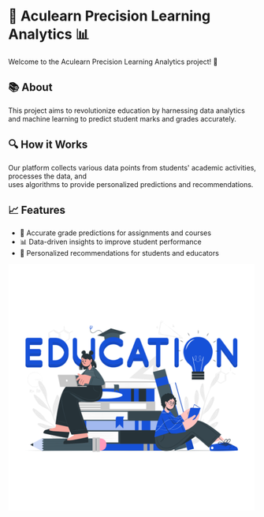 <!DOCTYPE html>
<html>
<body>
    <h1>📘 Aculearn Precision Learning Analytics 📊</h1>
    <p>Welcome to the Aculearn Precision Learning Analytics project! 🚀</p>
    <h2>📚 About</h2>
    <p>This project aims to revolutionize education by harnessing data analytics and machine learning to predict student marks and grades accurately.</p>
    <h2>🔍 How it Works</h2>
    <p>Our platform collects various data points from students' academic activities, processes the data, and <br> uses algorithms to provide personalized predictions and recommendations.</p>
    <h2>📈 Features</h2>
    <ul>
        <li>🎯 Accurate grade predictions for assignments and courses</li>
        <li>📊 Data-driven insights to improve student performance</li>
        <li>👥 Personalized recommendations for students and educators</li>
    </ul>
    <img src="aculearn.png" align="center" alt="Aculearn Logo" width="500">
</body>
</html>
